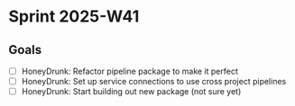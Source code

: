 # Sprint 2025-W41

## Goals

- [ ] HoneyDrunk: Refactor pipeline package to make it perfect
- [ ] HoneyDrunk: Set up service connections to use cross project pipelines
- [ ] HoneyDrunk: Start building out new package (not sure yet)